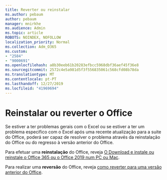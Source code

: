 ```yaml
---
title: Reverter ou reinstalar
ms.author: pebaum
author: pebaum
manager: mnirkhe
ms.audience: Admin
ms.topic: article
ROBOTS: NOINDEX, NOFOLLOW
localization_priority: Normal
ms.collection: Adm_O365
ms.custom:
- "2584"
- "9000691"
ms.openlocfilehash: a8b30eeb61b20283efbcc5968dbf36aef45f36e8
ms.sourcegitcommit: 2572c4e5a981d5f3f556835061c568cfd08b78da
ms.translationtype: MT
ms.contentlocale: pt-PT
ms.lasthandoff: 12/27/2019
ms.locfileid: "41969694"
---
```

# <a name="reinstall-or-roll-back-office"></a>Reinstalar ou reverter o Office

Se estiver a ter problemas gerais com o Excel ou se estiver a ter um problema específico com o Excel após uma recente atualização para a suite do Office, poderá ser capaz de resolver o problema através da reinstalação do Office ou do regresso à versão anterior do Office.

Para efetuar uma **reinstalação** do Office, reveja [O Download e instale ou reinstale o Office 365 ou o Office 2019 num PC ou Mac](https://support.office.com/article/download-and-install-or-reinstall-office-365-or-office-2019-on-a-pc-or-mac-4414eaaf-0478-48be-9c42-23adc4716658).

Para realizar uma **reversão** do Office, reveja [como reverter para uma versão anterior do Office](https://support.microsoft.com/help/2770432/how-to-revert-to-an-earlier-version-of-office-2013-or-office-2016-clic). 